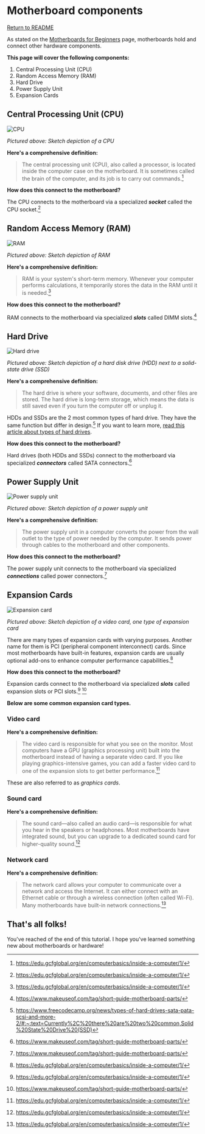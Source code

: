 # Motherboard components

[Return to README](/README.md)

As stated on the [Motherboards for Beginners](/motherboard.md) page, motherboards hold and connect other hardware components.

**This page will cover the following components:**
1. Central Processing Unit (CPU) 
2. Random Access Memory (RAM) 
3. Hard Drive
4. Power Supply Unit
5. Expansion Cards

## Central Processing Unit (CPU)

![CPU](https://media.gcflearnfree.org/content/55e073157dd48174331f5168_01_17_2014/Inside_CPU-02.jpg "CPU")

*Pictured above: Sketch depiction of a CPU*

**Here's a comprehensive definition:**

> The central processing unit (CPU), also called a processor, is located inside the computer case on the motherboard. It is sometimes called the brain of the computer, and its job is to carry out commands.[^1]

**How does this connect to the motherboard?**

The CPU connects to the motherboard via a specialized ***socket*** called the CPU socket.[^1]

## Random Access Memory (RAM)

![RAM](https://media.gcflearnfree.org/content/55e073157dd48174331f5168_01_17_2014/Inside_RAM-02.jpg "RAM")

*Pictured above: Sketch depiction of RAM*

**Here's a comprehensive definition:**

> RAM is your system's short-term memory. Whenever your computer performs calculations, it temporarily stores the data in the RAM until it is needed.[^1]

**How does this connect to the motherboard?**

RAM connects to the motherboard via specialized ***slots*** called DIMM slots.[^2]

## Hard Drive

![Hard drive](https://media.gcflearnfree.org/content/55e073157dd48174331f5168_01_17_2014/Inside_HardDrive-both-02.jpg "Hard drive")

*Pictured above: Sketch depiction of a hard disk drive (HDD) next to a solid-state drive (SSD)*

**Here's a comprehensive definition:**

> The hard drive is where your software, documents, and other files are stored. The hard drive is long-term storage, which means the data is still saved even if you turn the computer off or unplug it.

HDDs and SSDs are the 2 most common types of hard drive. They have the same function but differ in design.[^3] If you want to learn more, [read this article about types of hard drives](https://www.freecodecamp.org/news/types-of-hard-drives-sata-pata-scsi-and-more-2/#:~:text=Currently%2C%20there%20are%20two%20common,Solid%20State%20Drive%20(SSD)).

**How does this connect to the motherboard?**

Hard drives (both HDDs and SSDs) connect to the motherboard via specialized ***connectors*** called SATA connectors.[^2]

## Power Supply Unit

![Power supply unit](https://media.gcflearnfree.org/content/55e073157dd48174331f5168_01_17_2014/Inside_power-supply-02.jpg "Power supply unit")

*Pictured above: Sketch depiction of a power supply unit*


**Here's a comprehensive definition:**

> The power supply unit in a computer converts the power from the wall outlet to the type of power needed by the computer. It sends power through cables to the motherboard and other components.

**How does this connect to the motherboard?**

The power supply unit connects to the motherboard via specialized ***connections*** called power connectors.[^2]

## Expansion Cards

![Expansion card](https://media.gcflearnfree.org/content/55e073157dd48174331f5168_01_17_2014/Inside_video-card-02.jpg "Expansion card")

*Pictured above: Sketch depiction of a video card, one type of expansion card*

There are many types of expansion cards with varying purposes. Another name for them is PCI (peripheral component interconnect) cards. Since most motherboards have built-in features, expansion cards are usually optional add-ons to enhance computer performance capabilities.[^1]

**How does this connect to the motherboard?**

Expansion cards connect to the motherboard via specialized ***slots*** called expansion slots or PCI slots.[^1] [^2]

**Below are some common expansion card types.**

### Video card

**Here's a comprehensive definition:**

> The video card is responsible for what you see on the monitor. Most computers have a GPU (graphics processing unit) built into the motherboard instead of having a separate video card. If you like playing graphics-intensive games, you can add a faster video card to one of the expansion slots to get better performance.[^1]

These are also referred to as *graphics cards*.

### Sound card

<!-- ![Sound card](https://cdn4.iconfinder.com/data/icons/modern-technologies/32/technology_sound_card_chip-512.png "Sound card")

*Pictured above: Sketch depiction of a sound card* -->

**Here's a comprehensive definition:**

> The sound card—also called an audio card—is responsible for what you hear in the speakers or headphones. Most motherboards have integrated sound, but you can upgrade to a dedicated sound card for higher-quality sound.[^1]

### Network card

<!-- ![Network card](https://media.gcflearnfree.org/content/55e073157dd48174331f5168_01_17_2014/Inside_wifi-card-02.jpg "Network card")

*Pictured above: Sketch depiction of a network card* -->

**Here's a comprehensive definition:**

> The network card allows your computer to communicate over a network and access the Internet. It can either connect with an Ethernet cable or through a wireless connection (often called Wi-Fi). Many motherboards have built-in network connections.[^1]

## That's all folks!

You've reached of the end of this tutorial. I hope you've learned something new about motherboards or hardware!

<!-- If you want to learn more about motherboards and/or their components, check out the following sources:
- [Motherboard wikipedia article](https://en.wikipedia.org/wiki/Motherboard)
- [10 Parts of a Motherboard and Their Function](https://turbofuture.com/computers/the-motherboard-components)
- [Motherboard article from tutorialspont.com](https://www.tutorialsweb.com/computers/pc-motherboard.htm) -->


[^1]: https://edu.gcfglobal.org/en/computerbasics/inside-a-computer/1/
[^2]: https://www.makeuseof.com/tag/short-guide-motherboard-parts/
[^3]: https://www.freecodecamp.org/news/types-of-hard-drives-sata-pata-scsi-and-more-2/#:~:text=Currently%2C%20there%20are%20two%20common,Solid%20State%20Drive%20(SSD)